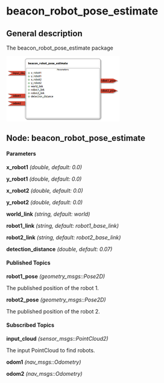 beacon_robot_pose_estimate
====================

General description
---------------------
The beacon_robot_pose_estimate package

<img src="./model/beacon_robot_pose_estimate.png" width="300px" />

Node: beacon_robot_pose_estimate
---------------------
#### Parameters
**x_robot1** *(double, default: 0.0)*
<!--- protected region x_robot1 on begin -->
<!--- protected region x_robot1 end -->

**y_robot1** *(double, default: 0.0)*
<!--- protected region y_robot1 on begin -->
<!--- protected region y_robot1 end -->

**x_robot2** *(double, default: 0.0)*
<!--- protected region x_robot2 on begin -->
<!--- protected region x_robot2 end -->

**y_robot2** *(double, default: 0.0)*
<!--- protected region y_robot2 on begin -->
<!--- protected region y_robot2 end -->

**world_link** *(string, default: world)*
<!--- protected region world_link on begin -->
<!--- protected region world_link end -->

**robot1_link** *(string, default: robot1_base_link)*
<!--- protected region robot1_link on begin -->
<!--- protected region robot1_link end -->

**robot2_link** *(string, default: robot2_base_link)*
<!--- protected region robot2_link on begin -->
<!--- protected region robot2_link end -->

**detection_distance** *(double, default: 0.07)*
<!--- protected region detection_distance on begin -->
<!--- protected region detection_distance end -->


#### Published Topics
**robot1_pose** *(geometry_msgs::Pose2D)*   
<!--- protected region robot1_pose on begin -->
The published position of the robot 1.
<!--- protected region robot1_pose end -->

**robot2_pose** *(geometry_msgs::Pose2D)*   
<!--- protected region robot2_pose on begin -->
The published position of the robot 2.
<!--- protected region robot2_pose end -->


#### Subscribed Topics
**input_cloud** *(sensor_msgs::PointCloud2)*   
<!--- protected region input_cloud on begin -->
The input PointCloud to find robots.
<!--- protected region input_cloud end -->

**odom1** *(nav_msgs::Odometry)*   
<!--- protected region odom1 on begin -->
<!--- protected region odom1 end -->

**odom2** *(nav_msgs::Odometry)*   
<!--- protected region odom2 on begin -->
<!--- protected region odom2 end -->



